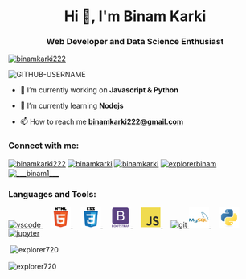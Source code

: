 <h1 align="center">Hi 👋, I'm Binam Karki</h1>
<h3 align="center">Web Developer and Data Science Enthusiast</h3>

<p align="left"> <a href="https://twitter.com/binamkarki222" target="blank"><img src="https://img.shields.io/twitter/follow/binamkarki222?logo=twitter&style=for-the-badge" alt="binamkarki222" /></a> </p>
<p align="left"> <img src="https://komarev.com/ghpvc/?username=GITHUB-USERNAME&label=Profile%20views&color=ce9927&style=flat" alt="GITHUB-USERNAME" /> </p>

- 🔭 I’m currently working on **Javascript & Python**

- 🌱 I’m currently learning **Nodejs**

- 📫 How to reach me **binamkarki222@gmail.com**

<h3 align="left">Connect with me:</h3>
<p align="left">
<a href="https://twitter.com/binamkarki222" target="blank"><img align="center" src="https://raw.githubusercontent.com/rahuldkjain/github-profile-readme-generator/master/src/images/icons/Social/twitter.svg" alt="binamkarki222" height="30" width="40" /></a> 
<a href="https://stackoverflow.com/users/binamkarki" target="blank"><img align="center" src="https://raw.githubusercontent.com/rahuldkjain/github-profile-readme-generator/master/src/images/icons/Social/stack-overflow.svg" alt="binamkarki" height="30" width="40" /></a>
<a href="https://kaggle.com/binamkarki" target="blank"><img align="center" src="https://raw.githubusercontent.com/rahuldkjain/github-profile-readme-generator/master/src/images/icons/Social/kaggle.svg" alt="binamkarki" height="30" width="40" /></a>
<a href="https://fb.com/explorerbinam" target="blank"><img align="center" src="https://raw.githubusercontent.com/rahuldkjain/github-profile-readme-generator/master/src/images/icons/Social/facebook.svg" alt="explorerbinam" height="30" width="40" /></a>
<a href="https://instagram.com/___binam1___" target="blank"><img align="center" src="https://raw.githubusercontent.com/rahuldkjain/github-profile-readme-generator/master/src/images/icons/Social/instagram.svg" alt="___binam1___" height="30" width="40" /></a>
</p>

<h3 align="left">Languages and Tools:</h3>
<p align="left">
 <a href="" target="_blank"> <img src="https://upload.wikimedia.org/wikipedia/commons/thumb/9/9a/Visual_Studio_Code_1.35_icon.svg/1024px-Visual_Studio_Code_1.35_icon.svg.png" alt="vscode" width="40" height="40"/> </a>&nbsp; &nbsp;
 <a href="https://www.w3.org/html/" target="_blank"> <img src="https://raw.githubusercontent.com/devicons/devicon/master/icons/html5/html5-original-wordmark.svg" alt="html5" width="40" height="40"/> </a>&nbsp; &nbsp;
 <a href="https://www.w3schools.com/css/" target="_blank"> <img src="https://raw.githubusercontent.com/devicons/devicon/master/icons/css3/css3-original-wordmark.svg" alt="css3" width="40" height="40"/> </a>&nbsp; &nbsp;
 <a href="https://getbootstrap.com" target="_blank"> <img src="https://raw.githubusercontent.com/devicons/devicon/master/icons/bootstrap/bootstrap-plain-wordmark.svg" alt="bootstrap" width="40" height="40"/> </a> &nbsp; &nbsp;
  <a href="https://developer.mozilla.org/en-US/docs/Web/JavaScript" target="_blank"> <img src="https://raw.githubusercontent.com/devicons/devicon/master/icons/javascript/javascript-original.svg" alt="javascript" width="40" height="40"/> </a>&nbsp; &nbsp;
 <a href="https://git-scm.com/" target="_blank"> <img src="https://www.vectorlogo.zone/logos/git-scm/git-scm-icon.svg" alt="git" width="40" height="40"/> </a>
 <a href="https://www.mysql.com/" target="_blank"> <img src="https://raw.githubusercontent.com/devicons/devicon/master/icons/mysql/mysql-original-wordmark.svg" alt="mysql" width="40" height="40"/> </a>&nbsp; &nbsp;
 <a href="https://www.python.org" target="_blank"> <img src="https://raw.githubusercontent.com/devicons/devicon/master/icons/python/python-original.svg" alt="python" width="40" height="40"/></a> &nbsp; &nbsp;
 <a href="" target="_blank"> <img src="https://upload.wikimedia.org/wikipedia/commons/thumb/3/38/Jupyter_logo.svg/1200px-Jupyter_logo.svg.png" alt="jupyter" width="40" height="40"/></a> &nbsp; &nbsp;
</p>

<p>&nbsp;<img align="center" src="https://github-readme-stats.vercel.app/api?username=explorer720&show_icons=true&locale=en" alt="explorer720" /></p>

<p><img align="center" src="https://github-readme-streak-stats.herokuapp.com/?user=explorer720&" alt="explorer720" /></p>
